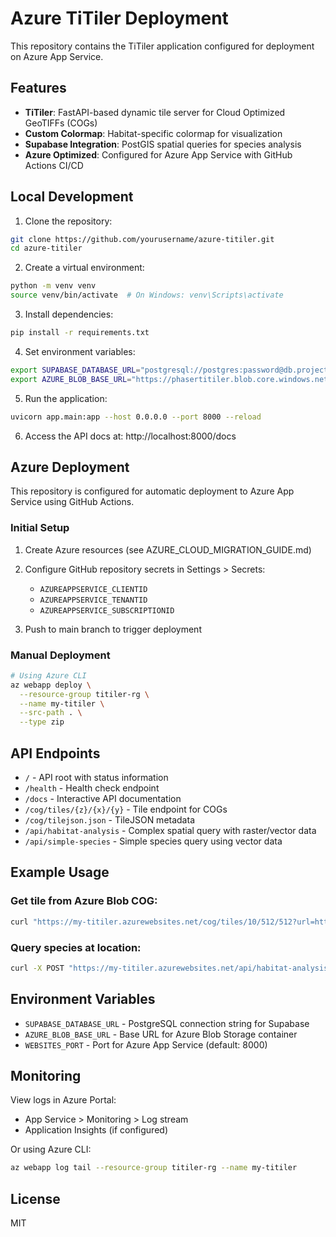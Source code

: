 # Azure TiTiler Deployment

This repository contains the TiTiler application configured for deployment on Azure App Service.

## Features

- **TiTiler**: FastAPI-based dynamic tile server for Cloud Optimized GeoTIFFs (COGs)
- **Custom Colormap**: Habitat-specific colormap for visualization
- **Supabase Integration**: PostGIS spatial queries for species analysis
- **Azure Optimized**: Configured for Azure App Service with GitHub Actions CI/CD

## Local Development

1. Clone the repository:
```bash
git clone https://github.com/yourusername/azure-titiler.git
cd azure-titiler
```

2. Create a virtual environment:
```bash
python -m venv venv
source venv/bin/activate  # On Windows: venv\Scripts\activate
```

3. Install dependencies:
```bash
pip install -r requirements.txt
```

4. Set environment variables:
```bash
export SUPABASE_DATABASE_URL="postgresql://postgres:password@db.project.supabase.co:5432/postgres"
export AZURE_BLOB_BASE_URL="https://phasertitiler.blob.core.windows.net/geotiff"
```

5. Run the application:
```bash
uvicorn app.main:app --host 0.0.0.0 --port 8000 --reload
```

6. Access the API docs at: http://localhost:8000/docs

## Azure Deployment

This repository is configured for automatic deployment to Azure App Service using GitHub Actions.

### Initial Setup

1. Create Azure resources (see AZURE_CLOUD_MIGRATION_GUIDE.md)
2. Configure GitHub repository secrets in Settings > Secrets:
   - `AZUREAPPSERVICE_CLIENTID`
   - `AZUREAPPSERVICE_TENANTID`
   - `AZUREAPPSERVICE_SUBSCRIPTIONID`

3. Push to main branch to trigger deployment

### Manual Deployment

```bash
# Using Azure CLI
az webapp deploy \
  --resource-group titiler-rg \
  --name my-titiler \
  --src-path . \
  --type zip
```

## API Endpoints

- `/` - API root with status information
- `/health` - Health check endpoint
- `/docs` - Interactive API documentation
- `/cog/tiles/{z}/{x}/{y}` - Tile endpoint for COGs
- `/cog/tilejson.json` - TileJSON metadata
- `/api/habitat-analysis` - Complex spatial query with raster/vector data
- `/api/simple-species` - Simple species query using vector data

## Example Usage

### Get tile from Azure Blob COG:
```bash
curl "https://my-titiler.azurewebsites.net/cog/tiles/10/512/512?url=https://phasertitiler.blob.core.windows.net/geotiff/habitat_data.tif&colormap_name=habitat_custom"
```

### Query species at location:
```bash
curl -X POST "https://my-titiler.azurewebsites.net/api/habitat-analysis?lat=40.7128&lng=-74.0060"
```

## Environment Variables

- `SUPABASE_DATABASE_URL` - PostgreSQL connection string for Supabase
- `AZURE_BLOB_BASE_URL` - Base URL for Azure Blob Storage container
- `WEBSITES_PORT` - Port for Azure App Service (default: 8000)

## Monitoring

View logs in Azure Portal:
- App Service > Monitoring > Log stream
- Application Insights (if configured)

Or using Azure CLI:
```bash
az webapp log tail --resource-group titiler-rg --name my-titiler
```

## License

MIT